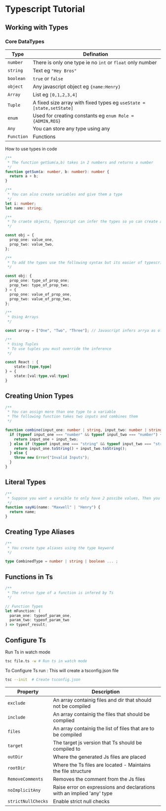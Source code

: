 # Typescript Tutorial

## Working with Types

### Core DataTypes

| Type       | Defination                                                           |
| ---------- | -------------------------------------------------------------------- |
| `number`   | There is only one type ie no `int` or `float` only number            |
| `string`   | Text eg `"Hey Bros"`                                                 |
| `boolean`  | `true` or `false`                                                    |
| `object`   | Any javascript object eg `{name:Henry}`                              |
| `Array`    | List eg `[0,1,2,3,4]`                                                |
| `Tuple`    | A fixed size array with fixed types eg `useState = [state,setState]` |
| `enum`     | Used for creating constants eg `enum Role = {ADMIN,REG}`             |
| `Any`      | You can store any type using any                                     |
| `Function` | Functions                                                            |

How to use types in code

```ts
/**
 * The function getSum(a,b) takes in 2 numbers and returns a number
 */
function getSum(a: number, b: number): number {
  return a + b;
}

/**
 * You can also create variables and give them a type
 */
let i: number;
let name: string;

/**
 * To craete objects, Typescript can infer the types so yo can create a normal object eg
 */

const obj = {
  prop_one: value_one,
  prop_two: value_two,
};

/**
 * To add the types use the following syntax but its easier of typescript to infer the types
 */

const obj: {
  prop_one: type_of_prop_one;
  prop_two: type_of_prop_two;
} = {
  prop_one: value_of_prop_one,
  prop_two: value_of_prop_two,
};

/**
 * Using Arrays
 */

const array = ["One", "Two", "Three"]; // Javascript infers arrya as of type string[]

/**
 * Using Tuples
 * To use tuples you must override the inference
 */

const React : {
    state:[type,type]
} = {
    state:[val:type,val:type]
}

```

## Creating Union Types

```ts
/**
 * You can assign more than one type to a variable
 * The following function takes two inputs and combines them
 */

function combine(input_one: number | string, input_two: number | string) {
  if (typeof input_one === "number" && typeof input_two === "number") {
    return input_one + input_two;
  } else if (typeof input_one === "string" && typeof input_two === "string") {
    return input_one.toString() + input_two.toString();
  } else {
    throw new Error("Invalid Inputs");
  }
}
```

## Literal Types

```ts
/**
 * Suppose you want a varaible to only have 2 possibe values, Then you can use literal types
 */
function sayHi(name: "Maxwell" | "Henry") {
  return name;
}
```

## Creating Type Aliases

```ts
/**
 * You create type aliases using the type keyword
 */

type CombinedType = number | string | boolean ... ;
```

## Functions in Ts

```ts
/**
 * The retrun type of a function is infered by Ts
 */

// Function Types
let mFunction: (
  param_one: typeof_param_one,
  param_two: typeof_param_two
) => typeof_result;
```

## Configure Ts

Run Ts in watch mode

```bash
tsc file.ts -w # Run ts in watch mode
```

To Configure Ts run : This will create a tsconfig.json file

```bash
tsc --init  # Create tsconfig.json
```

| Property           | Description                                                            |
| ------------------ | ---------------------------------------------------------------------- |
| `exclude`          | An array containig files and dir that should not be compiled           |
| `include`          | An array containig the files that should be complied                   |
| `files`            | An array containig the list of files that are to be compiled           |
| `target`           | The target js version that Ts should be compiled to                    |
| `outDir`           | Where the generated Js files are placed                                |
| `rootDir`          | Where the Ts files are located - Maintains the file structure          |
| `RemoveComments`   | Removes the comment from the Js files                                  |
| `noImplicitAny`    | Raise error on expressions and declarations with an implied 'any' type |
| `strictNullChecks` | Enable strict null checks                                              |

